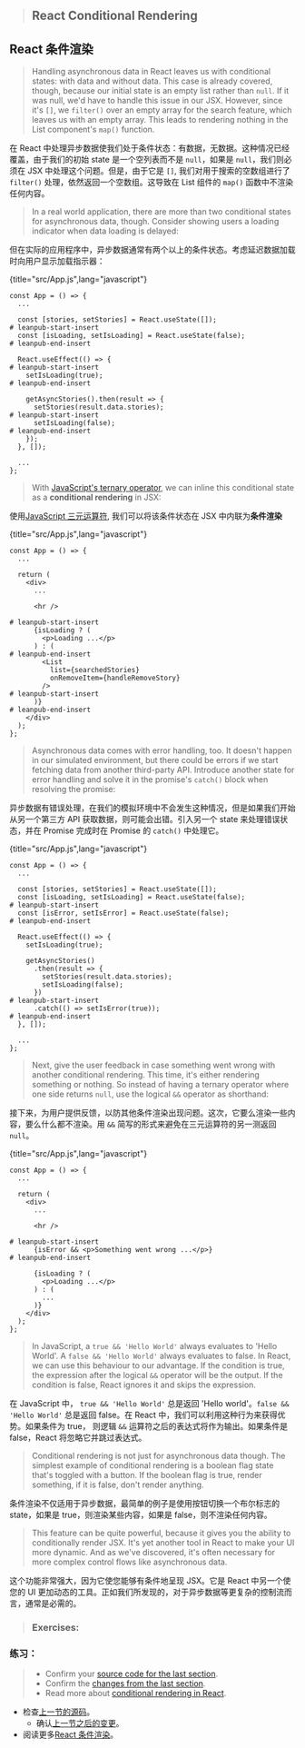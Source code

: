 > ## React Conditional Rendering

## React 条件渲染

> Handling asynchronous data in React leaves us with conditional states: with data and without data. This case is already covered, though, because our initial state is an empty list rather than `null`. If it was null, we'd have to handle this issue in our JSX. However, since it's `[]`, we `filter()` over an empty array for the search feature, which leaves us with an empty array. This leads to rendering nothing in the List component's `map()` function.

在 React 中处理异步数据使我们处于条件状态：有数据，无数据。这种情况已经覆盖，由于我们的初始 state 是一个空列表而不是 `null`，如果是 `null`，我们则必须在 JSX 中处理这个问题。但是，由于它是 `[]`, 我们对用于搜索的空数组进行了 `filter()` 处理，依然返回一个空数组。这导致在 List 组件的 `map()` 函数中不渲染任何内容。

> In a real world application, there are more than two conditional states for asynchronous data, though. Consider showing users a loading indicator when data loading is delayed:

但在实际的应用程序中，异步数据通常有两个以上的条件状态。考虑延迟数据加载时向用户显示加载指示器：

{title="src/App.js",lang="javascript"}
~~~~~~~
const App = () => {
  ...

  const [stories, setStories] = React.useState([]);
# leanpub-start-insert
  const [isLoading, setIsLoading] = React.useState(false);
# leanpub-end-insert

  React.useEffect(() => {
# leanpub-start-insert
    setIsLoading(true);
# leanpub-end-insert

    getAsyncStories().then(result => {
      setStories(result.data.stories);
# leanpub-start-insert
      setIsLoading(false);
# leanpub-end-insert
    });
  }, []);

  ...
};
~~~~~~~

> With [JavaScript's ternary operator](https://developer.mozilla.org/en-US/docs/Web/JavaScript/Reference/Operators/Conditional_Operator), we can inline this conditional state as a **conditional rendering** in JSX:

使用[JavaScript 三元运算符](https://developer.mozilla.org/en-US/docs/Web/JavaScript/Reference/Operators/Conditional_Operator), 我们可以将该条件状态在 JSX 中内联为**条件渲染**

{title="src/App.js",lang="javascript"}
~~~~~~~
const App = () => {
  ...

  return (
    <div>
      ...

      <hr />

# leanpub-start-insert
      {isLoading ? (
        <p>Loading ...</p>
      ) : (
# leanpub-end-insert
        <List
          list={searchedStories}
          onRemoveItem={handleRemoveStory}
        />
# leanpub-start-insert
      )}
# leanpub-end-insert
    </div>
  );
};
~~~~~~~

> Asynchronous data comes with error handling, too. It doesn't happen in our simulated environment, but there could be errors if we start fetching data from another third-party API. Introduce another state for error handling and solve it in the promise's `catch()` block when resolving the promise:

异步数据有错误处理，在我们的模拟环境中不会发生这种情况，但是如果我们开始从另一个第三方 API 获取数据，则可能会出错。引入另一个 state 来处理错误状态，并在 Promise 完成时在 Promise 的 `catch()` 中处理它。

{title="src/App.js",lang="javascript"}
~~~~~~~
const App = () => {
  ...

  const [stories, setStories] = React.useState([]);
  const [isLoading, setIsLoading] = React.useState(false);
# leanpub-start-insert
  const [isError, setIsError] = React.useState(false);
# leanpub-end-insert

  React.useEffect(() => {
    setIsLoading(true);

    getAsyncStories()
      .then(result => {
        setStories(result.data.stories);
        setIsLoading(false);
      })
# leanpub-start-insert
      .catch(() => setIsError(true));
# leanpub-end-insert
  }, []);

  ...
};
~~~~~~~

> Next, give the user feedback in case something went wrong with another conditional rendering. This time, it's either rendering something or nothing. So instead of having a ternary operator where one side returns `null`, use the logical `&&` operator as shorthand:

接下来，为用户提供反馈，以防其他条件渲染出现问题。这次，它要么渲染一些内容，要么什么都不渲染。用 `&&` 简写的形式来避免在三元运算符的另一测返回 `null`。

{title="src/App.js",lang="javascript"}
~~~~~~~
const App = () => {
  ...

  return (
    <div>
      ...

      <hr />

# leanpub-start-insert
      {isError && <p>Something went wrong ...</p>}
# leanpub-end-insert

      {isLoading ? (
        <p>Loading ...</p>
      ) : (
        ...
      )}
    </div>
  );
};
~~~~~~~

> In JavaScript, a `true && 'Hello World'` always evaluates to 'Hello World'. A `false && 'Hello World'` always evaluates to false. In React, we can use this behaviour to our advantage. If the condition is true, the expression after the logical `&&` operator will be the output. If the condition is false, React ignores it and skips the expression.

在 JavaScript 中， `true && 'Hello World'` 总是返回 'Hello world'。`false && 'Hello World'` 总是返回 false。在 React 中，我们可以利用这种行为来获得优势。如果条件为 true， 则逻辑 `&&` 运算符之后的表达式将作为输出。如果条件是 false，React 将忽略它并跳过表达式。

> Conditional rendering is not just for asynchronous data though. The simplest example of conditional rendering is a boolean flag state that's toggled with a button. If the boolean flag is true, render something, if it is false, don't render anything.

条件渲染不仅适用于异步数据，最简单的例子是使用按钮切换一个布尔标志的 state，如果是 true，则渲染某些内容，如果是 false，则不渲染任何内容。

> This feature can be quite powerful, because it gives you the ability to conditionally render JSX. It's yet another tool in React to make your UI more dynamic. And as we've discovered, it's often necessary for more complex control flows like asynchronous data.

这个功能非常强大，因为它使您能够有条件地呈现 JSX。它是 React 中另一个使您的 UI 更加动态的工具。正如我们所发现的，对于异步数据等更复杂的控制流而言，通常是必需的。

> ### Exercises:

### 练习：

>* Confirm your [source code for the last section](https://codesandbox.io/s/github/the-road-to-learn-react/hacker-stories/tree/hs/React-Conditional-Rendering).
>  * Confirm the [changes from the last section](https://github.com/the-road-to-learn-react/hacker-stories/compare/hs/React-Asynchronous-Data...hs/React-Conditional-Rendering?expand=1).
> * Read more about [conditional rendering in React](https://www.robinwieruch.de/conditional-rendering-react/).

* 检查[上一节的源码](https://codesandbox.io/s/github/the-road-to-learn-react/hacker-stories/tree/hs/React-Conditional-Rendering)。
  * 确认[上一节之后的变更](https://github.com/the-road-to-learn-react/hacker-stories/compare/hs/React-Asynchronous-Data...hs/React-Conditional-Rendering?expand=1)。
* 阅读更多[React 条件渲染](https://www.robinwieruch.de/conditional-rendering-react/)。